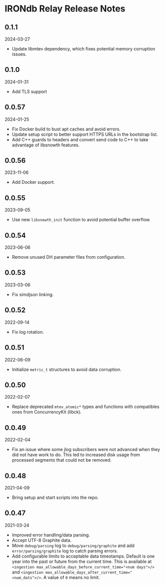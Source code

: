 # IRONdb Relay Release Notes

## 0.1.1[​](https://docs.circonus.com/irondb/tools/irondb-relay-release-notes#011) <a href="#id-011" id="id-011"></a>

2024-03-27

* Update libmtev dependency, which fixes potential memory corruption issues.

## 0.1.0[​](https://docs.circonus.com/irondb/tools/irondb-relay-release-notes#010) <a href="#id-010" id="id-010"></a>

2024-01-31

* Add TLS support

## 0.0.57[​](https://docs.circonus.com/irondb/tools/irondb-relay-release-notes#0057) <a href="#id-0057" id="id-0057"></a>

2024-01-25

* Fix Docker build to bust apt caches and avoid errors.
* Update setup script to better support HTTPS URLs in the bootstrap list.
* Add C++ guards to headers and convert send code to C++ to take advantage of libsnowth features.

## 0.0.56[​](https://docs.circonus.com/irondb/tools/irondb-relay-release-notes#0056) <a href="#id-0056" id="id-0056"></a>

2023-11-06

* Add Docker support.

## 0.0.55[​](https://docs.circonus.com/irondb/tools/irondb-relay-release-notes#0055) <a href="#id-0055" id="id-0055"></a>

2023-09-05

* Use new `libsnowth_init` function to avoid potential buffer overflow.

## 0.0.54[​](https://docs.circonus.com/irondb/tools/irondb-relay-release-notes#0054) <a href="#id-0054" id="id-0054"></a>

2023-06-06

* Remove unused DH parameter files from configuration.

## 0.0.53[​](https://docs.circonus.com/irondb/tools/irondb-relay-release-notes#0053) <a href="#id-0053" id="id-0053"></a>

2023-03-06

* Fix simdjson linking.

## 0.0.52[​](https://docs.circonus.com/irondb/tools/irondb-relay-release-notes#0052) <a href="#id-0052" id="id-0052"></a>

2022-09-14

* Fix log rotation.

## 0.0.51[​](https://docs.circonus.com/irondb/tools/irondb-relay-release-notes#0051) <a href="#id-0051" id="id-0051"></a>

2022-06-09

* Initialize `metric_t` structures to avoid data corruption.

## 0.0.50[​](https://docs.circonus.com/irondb/tools/irondb-relay-release-notes#0050) <a href="#id-0050" id="id-0050"></a>

2022-02-07

* Replace deprecated `mtev_atomic*` types and functions with compatibles ones from ConcurrencyKit (libck).

## 0.0.49[​](https://docs.circonus.com/irondb/tools/irondb-relay-release-notes#0049) <a href="#id-0049" id="id-0049"></a>

2022-02-04

* Fix an issue where some jlog subscribers were not advanced when they did not have work to do. This led to increased disk usage from processed segments that could not be removed.

## 0.0.48[​](https://docs.circonus.com/irondb/tools/irondb-relay-release-notes#0048) <a href="#id-0048" id="id-0048"></a>

2021-04-09

* Bring setup and start scripts into the repo.

## 0.0.47[​](https://docs.circonus.com/irondb/tools/irondb-relay-release-notes#0047) <a href="#id-0047" id="id-0047"></a>

2021-03-24

* Improved error handling/data parsing.
* Accept UTF-8 Graphite data.
* Move `debug/parsing` log to `debug/parsing/graphite` and add `error/parsing/graphite` log to catch parsing errors.
* Add configurable limits to acceptable data timestamps. Default is one year into the past or future from the current time. This is available at `<ingestion max_allowable_days_before_current_time="<num days">/>` and `<ingestion max_allowable_days_after_current_time="<num_dats">/>`. A value of `0` means no limit.
